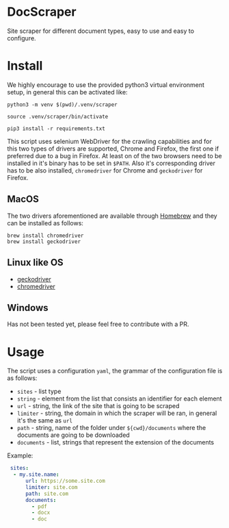 # DocScraper
Site scraper for different document types, easy to use and easy to configure.

# Install
We highly encourage to use the provided python3 virtual environment setup, in general this can be activated like:

``````shell
python3 -m venv $(pwd)/.venv/scraper

source .venv/scraper/bin/activate

pip3 install -r requirements.txt
``````

This script uses selenium WebDriver for the crawling capabilities and for this two types of drivers are supported, Chrome and Firefox, the first one if preferred due to a bug in Firefox.
At least on of the two browsers need to be installed in it's binary has to be set in `$PATH`. Also it's corresponding driver has to be also installed, `chromedriver` for Chrome and `geckodriver` for Firefox.

## MacOS
The two drivers aforementioned are available through [Homebrew](https://brew.sh) and they can be installed as follows:
``````shell
brew install chromedriver
brew install geckodriver
``````

## Linux like OS
* [geckodriver](https://github.com/mozilla/geckodriver)
* [chromedriver](https://chromedriver.chromium.org)

## Windows
Has not been tested yet, please feel free to contribute with a PR.

# Usage

The script uses a configuration `yaml`, the grammar of the configuration file is as follows:
* `sites` - list type
* `string` - element from the list that consists an identifier for each element
* `url` - string, the link of the site that is going to be scraped
* `limiter` - string, the domain in which the scraper will be ran, in general it's the same as `url`
* `path` - string, name of the folder under `${cwd}/documents` where the documents are going to be downloaded
* `documents` - list, strings that represent the extension of the documents

Example:

``````yaml
 sites:
  - my.site.name:
      url: https://some.site.com
      limiter: site.com
      path: site.com
      documents:
        - pdf
        - docx
        - doc
``````
